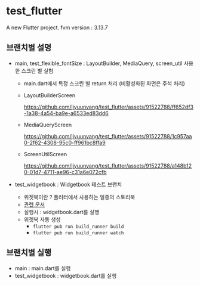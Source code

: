 # test_flutter

A new Flutter project.
fvm version : 3.13.7

## 브랜치별 설명
- main, test_flexible_fontSize : LayoutBuilder, MediaQuery, screen_util 사용한 스크린 별 실험
  - main.dart에서 특정 스크린 별 return 처리 (비활성화된 화면은 주석 처리)
  - LayoutBuilderScreen

    https://github.com/jiyuunyang/test_flutter/assets/91522788/ff652df3-1a38-4a54-ba9e-a6533ed83dd6

  - MediaQueryScreen

    https://github.com/jiyuunyang/test_flutter/assets/91522788/1c957aa0-2f62-4308-95c0-ff961bc8ffa9

  - ScreenUtilScreen

    https://github.com/jiyuunyang/test_flutter/assets/91522788/a148b120-01d7-4711-ae96-c31a6e072cfb


- test_widgetbook : Widgetbook 테스트 브랜치 
  - 위젯북이란 ? 플러터에서 사용하는 일종의 스토리북
  - [관련 문서](https://docs.widgetbook.io/)
  - 실행시 : widgetbook.dart를 실행
  - 위젯북 자동 생성
    - ```flutter pub run build_runner build```
    - ```flutter pub run build_runner watch```

## 브랜치별 실행
- main : main.dart를 실행
- test_widgetbook : widgetbook.dart를 실행
